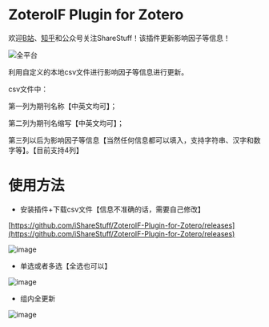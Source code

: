
# ZoteroIF Plugin for Zotero
欢迎[B站](https://space.bilibili.com/20435673)、[知乎](https://www.zhihu.com/people/ShareStuff/posts)和公众号关注ShareStuff！该插件更新影响因子等信息！

![全平台](https://user-images.githubusercontent.com/61663626/163555125-986cc4ec-ac85-4811-a3d6-05cc47096807.jpg)


利用自定义的本地csv文件进行影响因子等信息进行更新。

csv文件中：

第一列为期刊名称【中英文均可】；

第二列为期刊名缩写【中英文均可】；

第三列以后为影响因子等信息【当然任何信息都可以填入，支持字符串、汉字和数字等】。【目前支持4列】

# 使用方法
* 安装插件+下载csv文件【信息不准确的话，需要自己修改】

[https://github.com/iShareStuff/ZoteroIF-Plugin-for-Zotero/releases](https://github.com/iShareStuff/ZoteroIF-Plugin-for-Zotero/releases)

![image](https://user-images.githubusercontent.com/61663626/163552631-745843a7-56b1-4fef-86e4-fc620119ebc3.png)

* 单选或者多选【全选也可以】

![image](https://user-images.githubusercontent.com/61663626/163552809-56404e83-51f0-411e-9e47-152bdd566818.png)

* 组内全更新

![image](https://user-images.githubusercontent.com/61663626/163552858-e218ae41-0f8e-494f-8624-5ceb2061aaa1.png)
